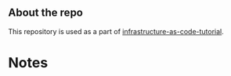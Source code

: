 ## About the repo

This repository is used as a part of [infrastructure-as-code-tutorial](https://github.com/Artemmkin/infrastructure-as-code-tutorial).


# Notes